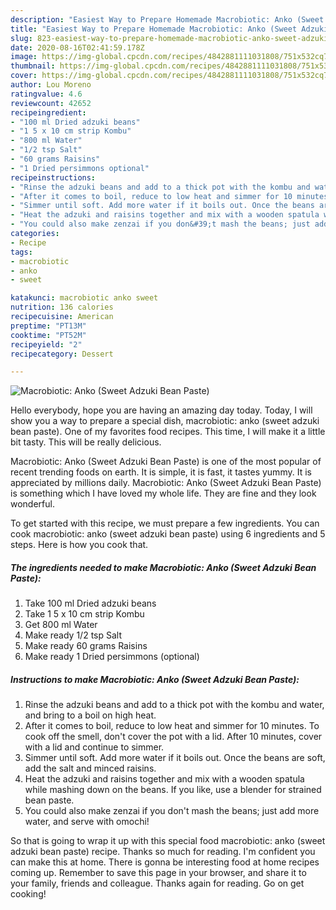 ```yaml
---
description: "Easiest Way to Prepare Homemade Macrobiotic: Anko (Sweet Adzuki Bean Paste)"
title: "Easiest Way to Prepare Homemade Macrobiotic: Anko (Sweet Adzuki Bean Paste)"
slug: 823-easiest-way-to-prepare-homemade-macrobiotic-anko-sweet-adzuki-bean-paste
date: 2020-08-16T02:41:59.178Z
image: https://img-global.cpcdn.com/recipes/4842881111031808/751x532cq70/macrobiotic-anko-sweet-adzuki-bean-paste-recipe-main-photo.jpg
thumbnail: https://img-global.cpcdn.com/recipes/4842881111031808/751x532cq70/macrobiotic-anko-sweet-adzuki-bean-paste-recipe-main-photo.jpg
cover: https://img-global.cpcdn.com/recipes/4842881111031808/751x532cq70/macrobiotic-anko-sweet-adzuki-bean-paste-recipe-main-photo.jpg
author: Lou Moreno
ratingvalue: 4.6
reviewcount: 42652
recipeingredient:
- "100 ml Dried adzuki beans"
- "1 5 x 10 cm strip Kombu"
- "800 ml Water"
- "1/2 tsp Salt"
- "60 grams Raisins"
- "1 Dried persimmons optional"
recipeinstructions:
- "Rinse the adzuki beans and add to a thick pot with the kombu and water, and bring to a boil on high heat."
- "After it comes to boil, reduce to low heat and simmer for 10 minutes. To cook off the smell, don&#39;t cover the pot with a lid. After 10 minutes, cover with a lid and continue to simmer."
- "Simmer until soft. Add more water if it boils out. Once the beans are soft, add the salt and minced raisins."
- "Heat the adzuki and raisins together and mix with a wooden spatula while mashing down on the beans. If you like, use a blender for strained bean paste."
- "You could also make zenzai if you don&#39;t mash the beans; just add more water, and serve with omochi!"
categories:
- Recipe
tags:
- macrobiotic
- anko
- sweet

katakunci: macrobiotic anko sweet 
nutrition: 136 calories
recipecuisine: American
preptime: "PT13M"
cooktime: "PT52M"
recipeyield: "2"
recipecategory: Dessert

---
```



![Macrobiotic: Anko (Sweet Adzuki Bean Paste)](https://img-global.cpcdn.com/recipes/4842881111031808/751x532cq70/macrobiotic-anko-sweet-adzuki-bean-paste-recipe-main-photo.jpg)

Hello everybody, hope you are having an amazing day today. Today, I will show you a way to prepare a special dish, macrobiotic: anko (sweet adzuki bean paste). One of my favorites food recipes. This time, I will make it a little bit tasty. This will be really delicious.



Macrobiotic: Anko (Sweet Adzuki Bean Paste) is one of the most popular of recent trending foods on earth. It is simple, it is fast, it tastes yummy. It is appreciated by millions daily. Macrobiotic: Anko (Sweet Adzuki Bean Paste) is something which I have loved my whole life. They are fine and they look wonderful.


To get started with this recipe, we must prepare a few ingredients. You can cook macrobiotic: anko (sweet adzuki bean paste) using 6 ingredients and 5 steps. Here is how you cook that.

<!--inarticleads1-->

##### The ingredients needed to make Macrobiotic: Anko (Sweet Adzuki Bean Paste):

1. Take 100 ml Dried adzuki beans
1. Take 1 5 x 10 cm strip Kombu
1. Get 800 ml Water
1. Make ready 1/2 tsp Salt
1. Make ready 60 grams Raisins
1. Make ready 1 Dried persimmons (optional)




<!--inarticleads2-->

##### Instructions to make Macrobiotic: Anko (Sweet Adzuki Bean Paste):

1. Rinse the adzuki beans and add to a thick pot with the kombu and water, and bring to a boil on high heat.
1. After it comes to boil, reduce to low heat and simmer for 10 minutes. To cook off the smell, don&#39;t cover the pot with a lid. After 10 minutes, cover with a lid and continue to simmer.
1. Simmer until soft. Add more water if it boils out. Once the beans are soft, add the salt and minced raisins.
1. Heat the adzuki and raisins together and mix with a wooden spatula while mashing down on the beans. If you like, use a blender for strained bean paste.
1. You could also make zenzai if you don&#39;t mash the beans; just add more water, and serve with omochi!




So that is going to wrap it up with this special food macrobiotic: anko (sweet adzuki bean paste) recipe. Thanks so much for reading. I'm confident you can make this at home. There is gonna be interesting food at home recipes coming up. Remember to save this page in your browser, and share it to your family, friends and colleague. Thanks again for reading. Go on get cooking!
